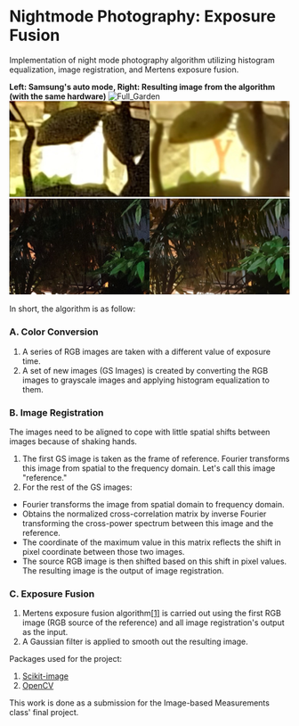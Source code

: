 # Nightmode Photography: Exposure Fusion

Implementation of night mode photography algorithm utilizing histogram equalization, image registration, and Mertens exposure fusion.

**Left: Samsung's auto mode, Right: Resulting image from the algorithm (with the same hardware)**
![Full_Garden](https://github.com/eraraya-ricardo/nightmode-exposure-fusion/blob/main/Kebun/comparison_full.jpg)
![Sign_Garden](https://github.com/eraraya-ricardo/nightmode-exposure-fusion/blob/main/Kebun/comparison_sign.jpg)
![Tree_Garden](https://github.com/eraraya-ricardo/nightmode-exposure-fusion/blob/main/Kebun/comparison_tree.jpg)

In short, the algorithm is as follow: <br>
### A. Color Conversion <br>
1. A series of RGB images are taken with a different value of exposure time. <br>
2. A set of new images (GS Images) is created by converting the RGB images to grayscale images and applying histogram equalization to them. <br>

### B. Image Registration <br>
The images need to be aligned to cope with little spatial shifts between images because of shaking hands. <br>
1. The first GS image is taken as the frame of reference. Fourier transforms this image from spatial to the frequency domain. Let's call this image "reference." <br>
2. For the rest of the GS images: <br>
- Fourier transforms the image from spatial domain to frequency domain.
- Obtains the normalized cross-correlation matrix by inverse Fourier transforming the cross-power spectrum between this image and the reference.
- The coordinate of the maximum value in this matrix reflects the shift in pixel coordinate between those two images.
- The source RGB image is then shifted based on this shift in pixel values. The resulting image is the output of image registration. <br>

### C. Exposure Fusion
1. Mertens exposure fusion algorithm[[1]](https://dl.acm.org/doi/abs/10.1109/PG.2007.23) is carried out using the first RGB image (RGB source of the reference) and all image registration's output as the input.
2. A Gaussian filter is applied to smooth out the resulting image.

Packages used for the project:
1. [Scikit-image](https://scikit-image.org/)
2. [OpenCV](https://opencv.org/)

This work is done as a submission for the Image-based Measurements class' final project.
